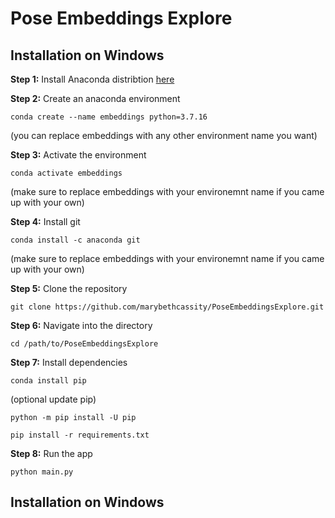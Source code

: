 # Pose Embeddings Explore

## Installation on Windows 

**Step 1:** Install Anaconda distribtion [here](https://www.anaconda.com/download)


**Step 2:** Create an anaconda environment 
```
conda create --name embeddings python=3.7.16
```
(you can replace embeddings with any other environment name you want)


**Step 3:** Activate the environment 
```
conda activate embeddings 
```
(make sure to replace embeddings with your environemnt name if you came up with your own)


**Step 4:** Install git 
```
conda install -c anaconda git 
```
(make sure to replace embeddings with your environemnt name if you came up with your own)


**Step 5:** Clone the repository
```
git clone https://github.com/marybethcassity/PoseEmbeddingsExplore.git
```

**Step 6:** Navigate into the directory
```
cd /path/to/PoseEmbeddingsExplore
```

**Step 7:** Install dependencies
```
conda install pip
```

(optional update pip)
```
python -m pip install -U pip
```

```
pip install -r requirements.txt
```

**Step 8:** Run the app 

```
python main.py
```

## Installation on Windows 
